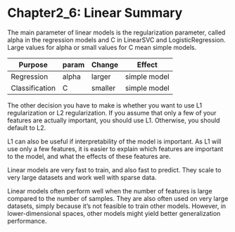 # Chapter2_6: Linear Summary

The main parameter of linear models is the regularization parameter, called alpha in the regression models and C in LinearSVC and LogisticRegression. Large values for alpha or small values for C mean simple models.

| Purpose        | param | Change  | Effect       |
| -------------- | ----- | ------- | ------------ |
| Regression     | alpha | larger  | simple model |
| Classification | C     | smaller | simple model |

The other decision you have to make is whether you want to use L1 regularization or L2 regularization. If you assume that only a few of your features are actually important, you should use L1. Otherwise, you should default to L2.

L1 can also be useful if interpretability of the model is important. As L1 will use only a few features, it is easier to explain which features are important to the model, and what the effects of these features are.

Linear models are very fast to train, and also fast to predict. They scale to very large datasets and work well with sparse data. 

Linear models often perform well when the number of features is large compared to the number of samples. They are also often used on very large datasets, simply because it’s not feasible to train other models. However, in lower-dimensional spaces, other models might yield better generalization performance.
